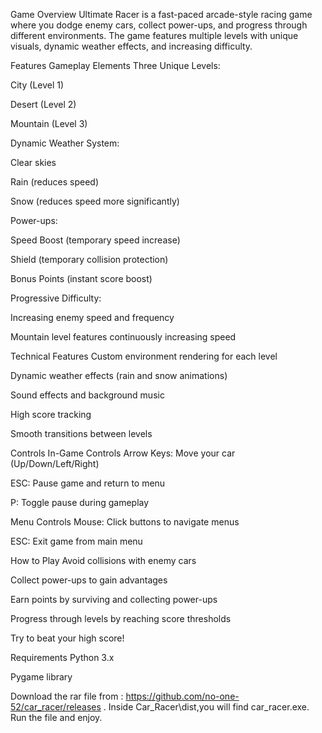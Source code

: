 Game Overview
Ultimate Racer is a fast-paced arcade-style racing game where you dodge enemy cars, collect power-ups, and progress through different environments. The game features multiple levels with unique visuals, dynamic weather effects, and increasing difficulty.

Features
Gameplay Elements
Three Unique Levels:

City (Level 1)

Desert (Level 2)

Mountain (Level 3)

Dynamic Weather System:

Clear skies

Rain (reduces speed)

Snow (reduces speed more significantly)

Power-ups:

Speed Boost (temporary speed increase)

Shield (temporary collision protection)

Bonus Points (instant score boost)

Progressive Difficulty:

Increasing enemy speed and frequency

Mountain level features continuously increasing speed

Technical Features
Custom environment rendering for each level

Dynamic weather effects (rain and snow animations)

Sound effects and background music

High score tracking

Smooth transitions between levels

Controls
In-Game Controls
Arrow Keys: Move your car (Up/Down/Left/Right)

ESC: Pause game and return to menu

P: Toggle pause during gameplay

Menu Controls
Mouse: Click buttons to navigate menus

ESC: Exit game from main menu

How to Play
Avoid collisions with enemy cars

Collect power-ups to gain advantages

Earn points by surviving and collecting power-ups

Progress through levels by reaching score thresholds

Try to beat your high score!

Requirements
Python 3.x

Pygame library











Download the rar file from : https://github.com/no-one-52/car_racer/releases .
Inside Car_Racer\dist,you will find car_racer.exe.
Run the file and enjoy.
